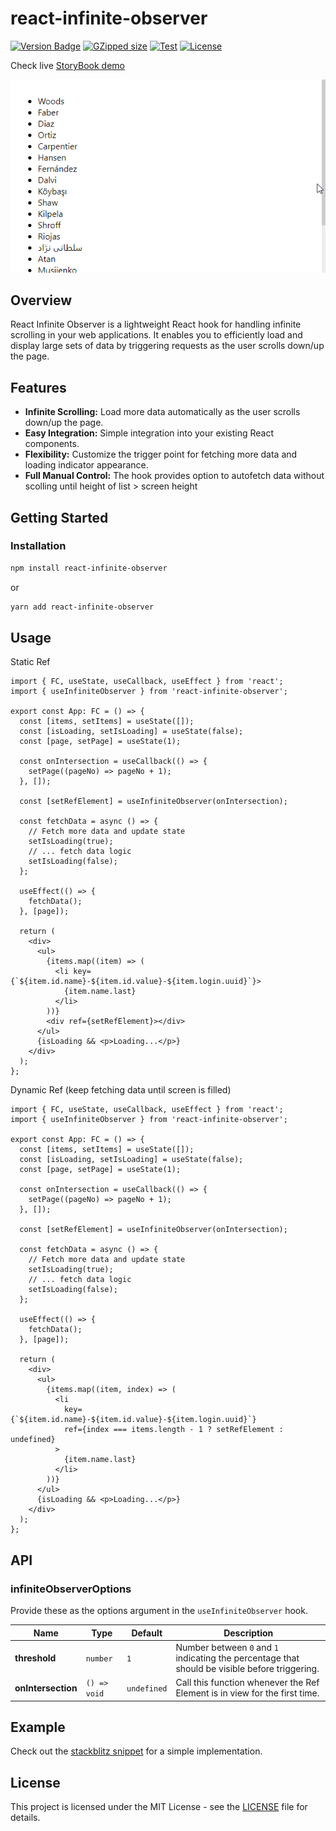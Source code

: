 # react-infinite-observer

[![Version Badge][npm-version-svg]][package-url]
[![GZipped size][npm-minzip-svg]][bundlephobia-url]
[![Test][test-image]][test-url]
[![License][license-image]][license-url]

Check live [StoryBook demo](https://tasin5541.github.io/react-infinite-observer/)

![React Infinite Observer](https://raw.githubusercontent.com/Tasin5541/react-infinite-observer/main/demo/demo.gif)

## Overview

React Infinite Observer is a lightweight React hook for handling infinite scrolling in your web applications. It enables you to efficiently load and display large sets of data by triggering requests as the user scrolls down/up the page.

## Features

- **Infinite Scrolling:** Load more data automatically as the user scrolls down/up the page.
- **Easy Integration:** Simple integration into your existing React components.
- **Flexibility:** Customize the trigger point for fetching more data and loading indicator appearance.
- **Full Manual Control:** The hook provides option to autofetch data without scolling until height of list > screen height

## Getting Started

### Installation

```bash
npm install react-infinite-observer
```

or

```bash
yarn add react-infinite-observer
```

## Usage

Static Ref

```tsx
import { FC, useState, useCallback, useEffect } from 'react';
import { useInfiniteObserver } from 'react-infinite-observer';

export const App: FC = () => {
  const [items, setItems] = useState([]);
  const [isLoading, setIsLoading] = useState(false);
  const [page, setPage] = useState(1);

  const onIntersection = useCallback(() => {
    setPage((pageNo) => pageNo + 1);
  }, []);

  const [setRefElement] = useInfiniteObserver(onIntersection);

  const fetchData = async () => {
    // Fetch more data and update state
    setIsLoading(true);
    // ... fetch data logic
    setIsLoading(false);
  };

  useEffect(() => {
    fetchData();
  }, [page]);

  return (
    <div>
      <ul>
        {items.map((item) => (
          <li key={`${item.id.name}-${item.id.value}-${item.login.uuid}`}>
            {item.name.last}
          </li>
        ))}
        <div ref={setRefElement}></div>
      </ul>
      {isLoading && <p>Loading...</p>}
    </div>
  );
};
```

Dynamic Ref (keep fetching data until screen is filled)

```tsx
import { FC, useState, useCallback, useEffect } from 'react';
import { useInfiniteObserver } from 'react-infinite-observer';

export const App: FC = () => {
  const [items, setItems] = useState([]);
  const [isLoading, setIsLoading] = useState(false);
  const [page, setPage] = useState(1);

  const onIntersection = useCallback(() => {
    setPage((pageNo) => pageNo + 1);
  }, []);

  const [setRefElement] = useInfiniteObserver(onIntersection);

  const fetchData = async () => {
    // Fetch more data and update state
    setIsLoading(true);
    // ... fetch data logic
    setIsLoading(false);
  };

  useEffect(() => {
    fetchData();
  }, [page]);

  return (
    <div>
      <ul>
        {items.map((item, index) => (
          <li
            key={`${item.id.name}-${item.id.value}-${item.login.uuid}`}
            ref={index === items.length - 1 ? setRefElement : undefined}
          >
            {item.name.last}
          </li>
        ))}
      </ul>
      {isLoading && <p>Loading...</p>}
    </div>
  );
};
```

## API

### infiniteObserverOptions

Provide these as the options argument in the `useInfiniteObserver` hook.

| Name               | Type         | Default     | Description                                                                                    |
| ------------------ | ------------ | ----------- | ---------------------------------------------------------------------------------------------- |
| **threshold**      | `number`     | `1`         | Number between `0` and `1` indicating the percentage that should be visible before triggering. |
| **onIntersection** | `() => void` | `undefined` | Call this function whenever the Ref Element is in view for the first time.                     |

## Example

Check out the [stackblitz snippet](https://stackblitz.com/edit/stackblitz-starters-plpsiy?file=src%2FApp.tsx) for a simple implementation.

## License

This project is licensed under the MIT License - see the [LICENSE](https://github.com/Tasin5541/react-infinite-observer/blob/main/LICENSE) file for details.

[package-url]: https://www.npmjs.com/package/react-infinite-observer
[npm-version-svg]: https://img.shields.io/npm/v/react-infinite-observer.svg
[npm-minzip-svg]: https://img.shields.io/bundlephobia/minzip/react-infinite-observer.svg
[bundlephobia-url]: https://bundlephobia.com/result?p=react-infinite-observer
[license-image]: https://img.shields.io/npm/l/react-infinite-observer.svg
[license-url]: LICENSE
[test-image]: https://github.com/Tasin5541/react-infinite-observer/actions/workflows/test.yml/badge.svg?branch=main
[test-url]: https://github.com/Tasin5541/react-infinite-observer/actions?query=workflow%3ATest

